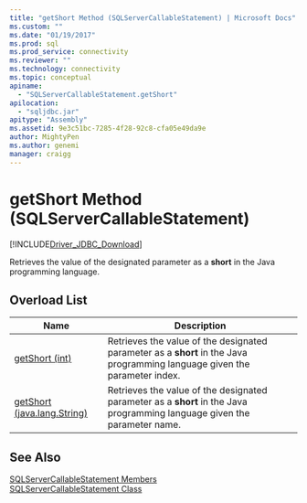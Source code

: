 ```yaml
---
title: "getShort Method (SQLServerCallableStatement) | Microsoft Docs"
ms.custom: ""
ms.date: "01/19/2017"
ms.prod: sql
ms.prod_service: connectivity
ms.reviewer: ""
ms.technology: connectivity
ms.topic: conceptual
apiname: 
  - "SQLServerCallableStatement.getShort"
apilocation: 
  - "sqljdbc.jar"
apitype: "Assembly"
ms.assetid: 9e3c51bc-7285-4f28-92c8-cfa05e49da9e
author: MightyPen
ms.author: genemi
manager: craigg
---
```

# getShort Method (SQLServerCallableStatement)
[!INCLUDE[Driver_JDBC_Download](../../../includes/driver_jdbc_download.md)]

  Retrieves the value of the designated parameter as a **short** in the Java programming language.  
  
## Overload List  
  
|Name|Description|  
|----------|-----------------|  
|[getShort (int)](../../../connect/jdbc/reference/getshort-method-int.md)|Retrieves the value of the designated parameter as a **short** in the Java programming language given the parameter index.|  
|[getShort (java.lang.String)](../../../connect/jdbc/reference/getshort-method-java-lang-string.md)|Retrieves the value of the designated parameter as a **short** in the Java programming language given the parameter name.|  
  
## See Also  
 [SQLServerCallableStatement Members](../../../connect/jdbc/reference/sqlservercallablestatement-members.md)   
 [SQLServerCallableStatement Class](../../../connect/jdbc/reference/sqlservercallablestatement-class.md)  
  
  
